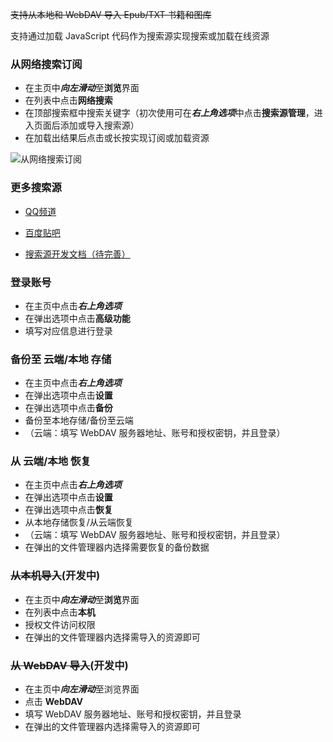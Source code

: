 ~~支持从本地和 WebDAV 导入 Epub/TXT 书籍和图库~~

支持通过加载 JavaScript 代码作为搜索源实现搜索或加载在线资源

### 从网络搜索订阅

- 在主页中***向左滑动***至**浏览**界面
- 在列表中点击**网络搜索**
- 在顶部搜索框中搜索关键字（初次使用可在***右上角选项***中点击**搜索源管理**，进入页面后添加或导入搜索源）
- 在加载出结果后点击或长按实现订阅或加载资源

![从网络搜索订阅](https://pic7.58cdn.com.cn/nowater/webim/big/n_v2aafbf9a460174f3688453cb9b235d9e7.jpg)

### 更多搜索源

- [QQ频道](https://pd.qq.com/s/71e9c6)

- [百度贴吧](https://tieba.baidu.com/f?kw=myacg)

- [搜索源开发文档（待完善）](https://www.kancloud.cn/ylk2534246654/myacg/3014260)

### 登录账号

- 在主页中点击***右上角选项***
- 在弹出选项中点击**高级功能**
- 填写对应信息进行登录

### 备份至 云端/本地 存储

- 在主页中点击***右上角选项***
- 在弹出选项中点击**设置**
- 在弹出选项中点击**备份**
- 备份至本地存储/备份至云端
- （云端：填写 WebDAV 服务器地址、账号和授权密钥，并且登录）

### 从 云端/本地 恢复

- 在主页中点击***右上角选项***
- 在弹出选项中点击**设置**
- 在弹出选项中点击**恢复**
- 从本地存储恢复/从云端恢复
- （云端：填写 WebDAV 服务器地址、账号和授权密钥，并且登录）
- 在弹出的文件管理器内选择需要恢复的备份数据

### ~~从本机导入~~(开发中)

- 在主页中***向左滑动***至**浏览**界面
- 在列表中点击**本机**
- 授权文件访问权限
- 在弹出的文件管理器内选择需导入的资源即可

### ~~从 WebDAV 导入~~(开发中)

- 在主页中***向左滑动***至浏览界面
- 点击 **WebDAV**
- 填写 WebDAV 服务器地址、账号和授权密钥，并且登录
- 在弹出的文件管理器内选择需导入的资源即可
